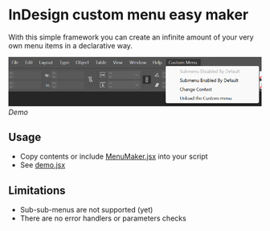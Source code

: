 # InDesign custom menu easy maker

With this simple framework you can create an infinite amount of your very own menu items in a declarative way.

![screenshot](/img/screenshot.png)
*Demo*

## Usage
- Copy contents or include [MenuMaker.jsx](src/MenuMaker.jsx) into your script
- See [demo.jsx](src/demo.jsx)

## Limitations
- Sub-sub-menus are not supported (yet)
- There are no error handlers or parameters checks
